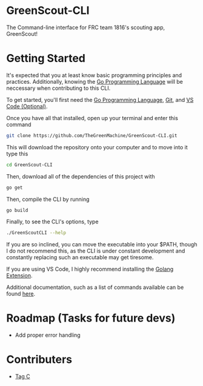 # GreenScout-CLI
The Command-line interface for FRC team 1816's scouting app, GreenScout!

# Getting Started

It's expected that you at least know basic programming principles and practices. Additionally, knowing the [Go Programming Language](https://go.dev/learn/) will be neccessary when contributing to this CLI.

To get started, you'll first need the [Go Programming Language](https://go.dev/dl/), [Git](https://git-scm.com/downloads), and [VS Code (Optional)](https://code.visualstudio.com/Download).

Once you have all that installed, open up your terminal and enter this command
```bash
git clone https://github.com/TheGreenMachine/GreenScout-CLI.git
```

This will download the repository onto your computer and to move into it type this
```bash
cd GreenScout-CLI
```

Then, download all of the dependencies of this project with
```bash
go get
```

Then, compile the CLI by running
```bash
go build
```

Finally, to see the CLI's options, type
```bash
./GreenScoutCLI --help
```

If you are so inclined, you can move the executable into your $PATH, though I do not recommend this, as the CLI is under constant development and constantly replacing such an executable may get tiresome. 

If you are using VS Code, I highly recommend installing the [Golang Extension](https://marketplace.visualstudio.com/items?itemName=golang.Go).

Additional documentation, such as a list of commands available can be found [here](./docs/).

# Roadmap (Tasks for future devs)
- Add proper error handling

# Contributers

- [Tag C](https://github.com/TagCiccone)